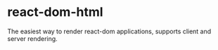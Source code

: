 # react-dom-html
The easiest way to render react-dom applications, supports client and server rendering.
